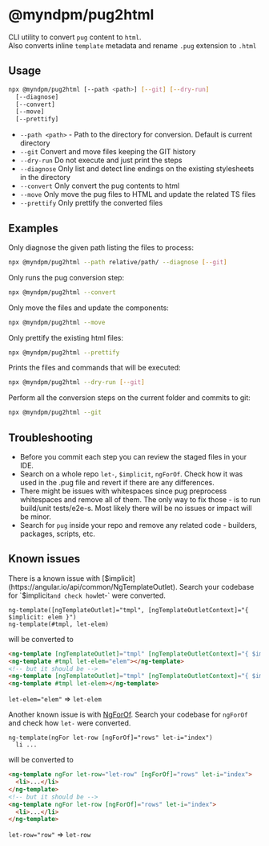 # @myndpm/pug2html

CLI utility to convert `pug` content to `html`.  
Also converts inline `template` metadata and rename `.pug` extension to `.html`

## Usage

```bash
npx @myndpm/pug2html [--path <path>] [--git] [--dry-run]
  [--diagnose]
  [--convert]
  [--move]
  [--prettify]
```

- `--path <path>` - Path to the directory for conversion. Default is current directory
- `--git` Convert and move files keeping the GIT history
- `--dry-run` Do not execute and just print the steps
- `--diagnose` Only list and detect line endings on the existing stylesheets in the directory
- `--convert` Only convert the pug contents to html
- `--move` Only move the pug files to HTML and update the related TS files
- `--prettify` Only prettify the converted files

## Examples

Only diagnose the given path listing the files to process:

```bash
npx @myndpm/pug2html --path relative/path/ --diagnose [--git]
```

Only runs the pug conversion step:

```bash
npx @myndpm/pug2html --convert
```

Only move the files and update the components:

```bash
npx @myndpm/pug2html --move
```

Only prettify the existing html files:

```bash
npx @myndpm/pug2html --prettify
```

Prints the files and commands that will be executed:

```bash
npx @myndpm/pug2html --dry-run [--git]
```

Perform all the conversion steps on the current folder and commits to git:

```bash
npx @myndpm/pug2html --git
```

## Troubleshooting

- Before you commit each step you can review the staged files in your IDE.
- Search on a whole repo `let-`, `$implicit`, `ngForOf`. Check how it was used in the .pug file and revert if there are any differences.
- There might be issues with whitespaces since pug preprocess whitespaces and remove all of them. The only way to fix those - is to run build/unit tests/e2e-s. Most likely there will be no issues or impact will be minor.
- Search for `pug` inside your repo and remove any related code - builders, packages, scripts, etc.

## Known issues

There is a known issue with [$implicit](https://angular.io/api/common/NgTemplateOutlet). Search your codebase for `$implicit` and check how `let-` were converted.

```pug
ng-template([ngTemplateOutlet]="tmpl", [ngTemplateOutletContext]="{ $implicit: elem }")
ng-template(#tmpl, let-elem)
```

will be converted to

```html
<ng-template [ngTemplateOutlet]="tmpl" [ngTemplateOutletContext]="{ $implicit: elem }"></ng-template>
<ng-template #tmpl let-elem="elem"></ng-template>
<!-- but it should be -->
<ng-template [ngTemplateOutlet]="tmpl" [ngTemplateOutletContext]="{ $implicit: elem }"></ng-template>
<ng-template #tmpl let-elem></ng-template>
```

`let-elem="elem"` => `let-elem`

Another known issue is with [NgForOf](https://angular.io/api/common/NgForOf). Search your codebase for `ngForOf` and check how `let-` were converted.

```pug
ng-template(ngFor let-row [ngForOf]="rows" let-i="index")
  li ...
```

will be converted to

```html
<ng-template ngFor let-row="let-row" [ngForOf]="rows" let-i="index">
  <li>...</li>
</ng-template>
<!-- but it should be -->
<ng-template ngFor let-row [ngForOf]="rows" let-i="index">
  <li>...</li>
</ng-template>
```

`let-row="row"` => `let-row`
